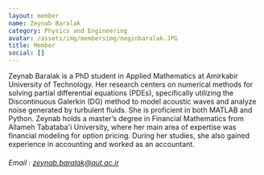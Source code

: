 ```yaml
---
layout: member
name: Zeynab Baralak
category: Physics and Engineering
avatar: /assets/img/membersimg/neginbaralak.JPG
title: Member
social: []
---
```


Zeynab Baralak is a PhD student in Applied Mathematics at Amirkabir University of Technology. Her research centers on numerical methods for solving partial differential equations (PDEs), specifically utilizing the Discontinuous Galerkin (DG) method to model acoustic waves and analyze noise generated by turbulent fluids. She is proficient in both MATLAB and Python.
Zeynab holds a master’s degree in Financial Mathematics from Allameh Tabataba'i University, where her main area of expertise was financial modeling for option pricing. During her studies, she also gained experience in accounting and worked as an accountant.

###### Email : zeynab.baralak@aut.ac.ir

